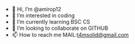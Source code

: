 - 👋 Hi, I’m @amirop12
- 👀 I’m interested in coding
- 🌱 I’m currently learning BSC CS
- 💞️ I’m looking to collaborate on GITHUB
- 📫 How to reach me MAIL:t4msolid@gmail.com

<!---
amirop12/amirop12 is a ✨ special ✨ repository because its `README.md` (this file) appears on your GitHub profile.
You can click the Preview link to take a look at your changes.
--->
